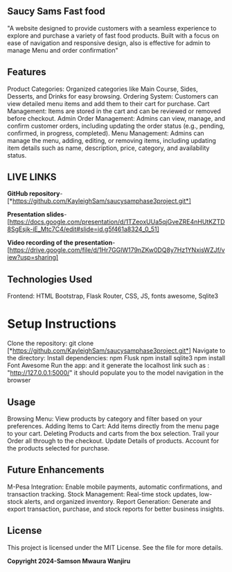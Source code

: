 ## Saucy Sams Fast food
"A website designed to provide customers with a seamless experience to explore and purchase a variety of fast food products. Built with a focus on ease of navigation and responsive design, also is effective for admin to manage Menu and order confirmation"

## Features
Product Categories: Organized categories like Main Course, Sides, Desserts, and Drinks for easy browsing.
Ordering System: Customers can view detailed menu items and add them to their cart for purchase.
Cart Management: Items are stored in the cart and can be reviewed or removed before checkout.
Admin Order Management: Admins can view, manage, and confirm customer orders, including updating the order status (e.g., pending, confirmed, in progress, completed).
Menu Management: Admins can manage the menu, adding, editing, or removing items, including updating item details such as name, description, price, category, and availability status.

## LIVE LINKS
**GitHub repository**-
[*https://github.com/KayleighSam/saucysamphase3project.git*]

**Presentation slides**-
[https://docs.google.com/presentation/d/1TZeoxUUa5qjGveZRE4nHUtKZTD8SgEsjk-iE_Mtc7C4/edit#slide=id.g5f461a8324_0_51]

**Video recording of the presentation**-
[https://drive.google.com/file/d/1Hr7GGlW179nZKw0DQ8y7Hz1YNxisWZJf/view?usp=sharing]



## Technologies Used
Frontend: HTML Bootstrap, Flask Router, CSS, JS, fonts awesome, Sqlite3

# Setup Instructions
Clone the repository: git clone [*https://github.com/KayleighSam/saucysamphase3project.git*]
Navigate to the directory: 
Install dependencies:
npm Flusk
npm install sqlite3 
npm install Font Awesome
Run the app: and it generate the localhost link such as : "http://127.0.0.1:5000/" it should populate you to the model navigation in the browser

## Usage
Browsing Menu: 
View products by category and filter based on your preferences.
Adding Items to Cart: Add items directly from the menu page to your cart. 
Deleting Products and carts from the box selection.
Trail your Order all through to the checkout.
Update Details of products. Account for the products selected for purchase.

## Future Enhancements
M-Pesa Integration: Enable mobile payments, automatic confirmations, and transaction tracking.
Stock Management: Real-time stock updates, low-stock alerts, and organized inventory.
Report Generation: Generate and export transaction, purchase, and stock reports for better business insights.

## License
This project is licensed under the MIT License. See the file for more details.

**Copyright 2024-Samson Mwaura Wanjiru**
